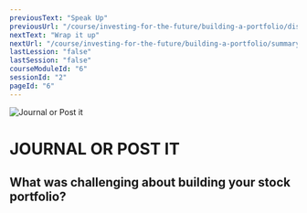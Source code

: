 ```yaml
---
previousText: "Speak Up"
previousUrl: "/course/investing-for-the-future/building-a-portfolio/discussion"
nextText: "Wrap it up"
nextUrl: "/course/investing-for-the-future/building-a-portfolio/summary"
lastLession: "false"
lastSession: "false"
courseModuleId: "6"
sessionId: "2"
pageId: "6"
---
```



![Journal or Post it](/assets/img/journal-it.png)
# JOURNAL OR POST IT

## What was challenging about building your stock portfolio?
<sparkle-feed-post assignment-name="What was challenging about building your stock portfolio?" ></sparkle-feed-post>